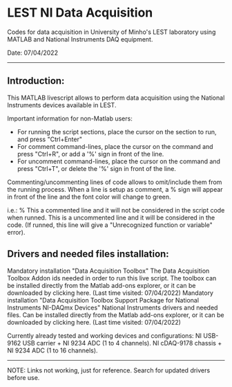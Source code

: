# LEST NI Data Acquisition 

Codes for data acquisition in University of Minho's LEST laboratory using MATLAB and National Instruments DAQ equipment.

Date: 07/04/2022

---

## Introduction:

This MATLAB livescript allows to perform data acquisition using the National Instruments devices available in LEST.

Important information for non-Matlab users: 
 - For running the script sections, place the cursor on the section to run, and press "Ctrl+Enter"
 - For comment command-lines, place the cursor on the command and press "Ctrl+R", or add a '%' sign in front of the line.
 - For uncomment command-lines, place the cursor on the command and press "Ctrl+T",  or delete the '%' sign in front of the line.

Commenting/uncommenting lines of code allows to omit/include them from the running process. When a line is setup as comment, a % sign will appear in front of the line and the font color will change to green.

i.e.:
  % This a commented line and it will not be considered in the script code when runned.
  This is a uncommented line and it will be considered in the code. (If runned, this line will give a "Unrecognized function or variable" error).

## Drivers and needed files installation:
Mandatory installation "Data Acquisition Toolbox"
The Data Acquisition Toolbox Addon ids needed in order to run this live script. The toolbox can be installed directly from the Matlab add-ons explorer, or it can be downloaded by clicking here. (Last time visited: 07/04/2022)
Mandatory installation "Data Acquisition Toolbox Support Package for National Instruments NI-DAQmx Devices"
National Instruments drivers and needed files. Can be installed directly from the Matlab add-ons explorer, or it can be downloaded by clicking here. (Last time visited: 07/04/2022)

Currently already tested and working devices and configurations:
NI USB-9162 USB carrier + NI 9234 ADC (1 to 4 channels).
NI cDAQ-9178 chassis + NI 9234 ADC (1 to 16 channels).

---

NOTE: Links not working, just for reference. Search for updated drivers before use.
